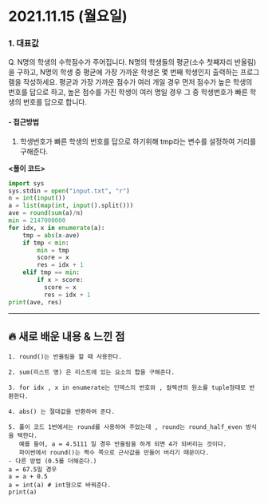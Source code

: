 # 2021.11.15 (월요일)
### **1. 대표값**

Q. N명의 학생의 수학점수가 주어집니다. N명의 학생들의 평균(소수 첫째자리 반올림)을 구하고,
   N명의 학생 중 평균에 가장 가까운 학생은 몇 번째 학생인지 출력하는 프로그램을 작성하세요.
   평균과 가장 가까운 점수가 여러 개일 경우 먼저 점수가 높은 학생의 번호를 답으로 하고, 
   높은 점수를 가진 학생이 여러 명일 경우 그 중 학생번호가 빠른 학생의 번호를 답으로 합니다.


#### -  접근방법

1. 학생번호가 빠른 학생의 번호를 답으로 하기위해 tmp라는 변수를 설정하여 거리를 구해준다.

**<풀이 코드>**
```python
import sys
sys.stdin = open("input.txt", "r")
n = int(input())
a = list(map(int, input().split()))
ave = round(sum(a)/n)
min = 2147000000
for idx, x in enumerate(a):
    tmp = abs(x-ave)
    if tmp < min:
        min = tmp
        score = x
        res = idx + 1
    elif tmp == min:
        if x > score:
          score = x
          res = idx + 1
print(ave, res)
```


---
##  **🔥 새로 배운 내용 & 느낀 점**
    
    1. round()는 반올림을 할 때 사용한다.
    
    2. sum(리스트 명) 은 리스트에 있는 요소의 합을 구해준다.

    3. for idx , x in enumerate는 인덱스의 번호와 , 컬렉션의 원소를 tuple형태로 반환한다.

    4. abs() 는 절대값을 반환하여 준다.

    5. 풀이 코드 1번에서는 round를 사용하여 주었는데 , round는 round_half_even 방식을 택한다.
       예를 들어, a = 4.5111 일 경우 반올림을 하게 되면 4가 되버리는 것이다. 
       파이썬에서 round()는 짝수 쪽으로 근사값을 만들어 버리기 때문이다. 
    - 다른 방법 (0.5를 더해준다.)
    a = 67.5일 경우
    a = a + 0.5
    a = int(a) # int형으로 바꿔준다.
    print(a)

    
  